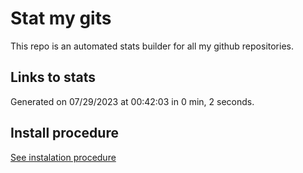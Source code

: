 # Stat my gits

This repo is an automated stats builder for all my github repositories.

## Links to stats


Generated on 07/29/2023 at 00:42:03 in 0 min, 2 seconds.

## Install procedure

[See instalation procedure](./src/install.md)
